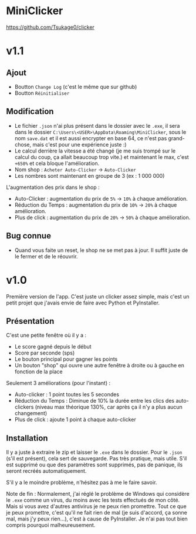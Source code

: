 # MiniClicker

https://github.com/Tsukage0/clicker

# v1.1

## Ajout

- Boutton `Change Log` (c'est le même que sur github)
- Boutton `Réinitialiser`


## Modification

- Le fichier `.json` n'ai plus présent dans le dossier avec le `.exe`, il sera dans le dossier `C:\Users\<USER>\AppData\Roaming\MiniClicker`, sous le nom `save.dat` et il est aussi encrypter en base 64, ce n'est pas grand-chose, mais c'est pour une expérience juste :)
- Le calcul derrière la vitesse a été changé (je me suis trompé sur le calcul du coup, ça allait beaucoup trop vite.) et maintenant le max, c'est `+650%` et cela bloque l'amélioration.
- Nom shop : `Acheter Auto-Clicker` -> `Auto-Clicker`
- Les nombres sont maintenant en groupe de 3 (ex : 1 000 000)

L'augmentation des prix dans le shop :
- Auto-Clicker : augmentation du prix de `5%` -> `10%` à chaque amélioration.
- Réduction du Temps : augmentation du prix de `10%` -> `20%` à chaque amélioration.
- Plus de click : augmentation du prix de `20%` -> `50%` à chaque amélioration.


## Bug connue

- Quand vous faite un reset, le shop ne se met pas à jour. Il suffit juste de le fermer et de le réouvrir.


# v1.0

Première version de l'app. C'est juste un clicker assez simple, mais c'est un petit projet que j'avais envie de faire avec Python et PyInstaller.

## Présentation

C'est une petite fenêtre où il y a :
- Le score gagné depuis le début
- Score par seconde (sps)
- Le bouton principal pour gagner les points
- Un bouton "shop" qui ouvre une autre fenêtre à droite ou à gauche en fonction de la place

Seulement 3 améliorations (pour l'instant) :
- Auto-clicker : 1 point toutes les 5 secondes
- Réduction du Temps : Diminue de 10% la durée entre les clics des auto-clickers (niveau max théorique 130%, car après ça il n'y a plus aucun changement)
- Plus de click : ajoute 1 point à chaque auto-clicker

## Installation

Il y a juste à extraire le zip et laisser le `.exe` dans le dossier.
Pour le `.json` (s'il est présent), cela sert de sauvegarde. Pas très pratique, mais utile. S'il est supprimé ou que des paramètres sont supprimés, pas de panique, ils seront recréés automatiquement.

S'il y a le moindre problème, n'hésitez pas à me le faire savoir.

Note de fin :
Normalement, j'ai réglé le problème de Windows qui considère le `.exe` comme un virus, du moins avec les tests effectués de mon côté. Mais si vous avez d'autres antivirus je ne peux rien promettre.
Tout ce que je peux promettre, c'est qu'il ne fait rien de mal (je suis d'accord, ça sonne mal, mais j'y peux rien...), c'est à cause de PyInstaller. Je n'ai pas tout bien compris pourquoi malheureusement.